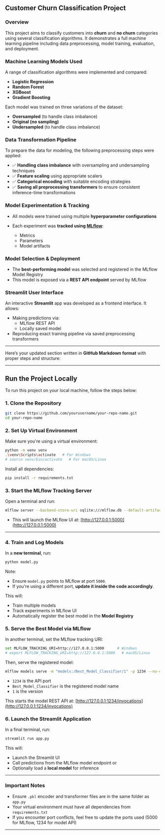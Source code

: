 ## Customer Churn Classification Project

### Overview

This project aims to classify customers into **churn** and **no churn** categories using several classification algorithms. It demonstrates a full machine learning pipeline including data preprocessing, model training, evaluation, and deployment.


### Machine Learning Models Used

A range of classification algorithms were implemented and compared:

* **Logistic Regression**
* **Random Forest**
* **XGBoost**
* **Gradient Boosting**

Each model was trained on three variations of the dataset:

* **Oversampled** (to handle class imbalance)
* **Original (no sampling)**
* **Undersampled** (to handle class imbalance)


### Data Transformation Pipeline

To prepare the data for modeling, the following preprocessing steps were applied:

* ✅ **Handling class imbalance** with oversampling and undersampling techniques
* ✅ **Feature scaling** using appropriate scalers
* ✅ **Categorical encoding** with suitable encoding strategies
* ✅ **Saving all preprocessing transformers** to ensure consistent inference-time transformations


### Model Experimentation & Tracking

* All models were trained using multiple **hyperparameter configurations**
* Each experiment was **tracked using [MLflow](https://mlflow.org/)**:

  * Metrics
  * Parameters
  * Model artifacts



### Model Selection & Deployment

* The **best-performing model** was selected and registered in the MLflow Model Registry
* This model is exposed via a **REST API endpoint** served by MLflow



### Streamlit User Interface

An interactive **Streamlit** app was developed as a frontend interface. It allows:

* Making predictions via:
  *  MLflow REST API
  *  Locally saved model
*  Reproducing exact training pipeline via saved preprocessing transformers

---

Here’s your updated section written in **GitHub Markdown format** with proper steps and structure:

---

## Run the Project Locally

To run this project on your local machine, follow the steps below:

###  1. Clone the Repository

```bash
git clone https://github.com/yourusername/your-repo-name.git
cd your-repo-name
```

###  2. Set Up Virtual Environment

Make sure you're using a virtual environment:

```bash
python -m venv venv
.\venv\Scripts\activate   # For Windows
# source venv/bin/activate   # For macOS/Linux
```

Install all dependencies:

```bash
pip install -r requirements.txt
```


###  3. Start the MLflow Tracking Server

Open a terminal and run:

```bash
mlflow server --backend-store-uri sqlite:///mlflow.db --default-artifact-root ./artifacts --host 0.0.0.0 --port 5000
```

* This will launch the MLflow UI at: [http://127.0.0.1:5000](http://127.0.0.1:5000)

---

### 4. Train and Log Models

In a **new terminal**, run:

```bash
python model.py
```

Note:

* Ensure `model.py` points to MLflow at port `5000`.
* If you're using a different port, **update it inside the code accordingly**.

This will:

* Train multiple models
* Track experiments in MLflow UI
* Automatically register the best model in the **Model Registry**


### 5. Serve the Best Model via MLflow

In another terminal, set the MLflow tracking URI:

```bash
set MLFLOW_TRACKING_URI=http://127.0.0.1:5000      # Windows
# export MLFLOW_TRACKING_URI=http://127.0.0.1:5000   # macOS/Linux
```

Then, serve the registered model:

```bash
mlflow models serve -m "models:/Best_Model_Classifier/1" -p 1234 --no-conda
```

* `1234` is the API port
* `Best_Model_Classifier` is the registered model name
* `1` is the version

This starts the model REST API at: [http://127.0.0.1:1234/invocations](http://127.0.0.1:1234/invocations)


### 6. Launch the Streamlit Application

In a final terminal, run:

```bash
streamlit run app.py
```

This will:

* Launch the Streamlit UI
* Call predictions from the MLflow model endpoint or
* Optionally load a **local model** for inference

---

### Important Notes

* Ensure `.pkl` encoder and transformer files are in the same folder as `app.py`
* Your virtual environment must have all dependencies from `requirements.txt`
* If you encounter port conflicts, feel free to update the ports used (5000 for MLflow, 1234 for model API)

---
